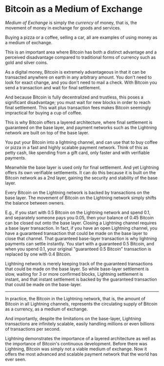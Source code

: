 # Bitcoin as a Medium of Exchange

*Medium of Exchange* is simply the *currency*
 of money, that is, the movement of money in
 exchange for goods and services.

Buying a pizza or a coffee, selling
 a car, all are examples of using money as
 a medium of exchange.

This is an important area where Bitcoin has
 both a distinct advantage and a 
 perceived disadvantage
 compared to traditional forms of currency
 such as gold and silver coins.

As a digital money, Bitcoin is extremely
 advantageous in that it can be transacted
 anywhere on earth in any arbitrary amount.
 You don't need to look for exact change, and
 you don't need to mail a check. With Bitcoin
 you send a transaction and wait for final
 settlement.

And because Bitcoin is fully decentralized and
 trustless, this poses a significant disadvantage;
 you must wait for new blocks in 
 order to reach final settlement. This wait
 plus transaction fees makes Bitcoin
 seemingly impractical for buying
 a cup of coffee.

This is why Bitcoin offers a layered
 architecture, where final settlement
 is guaranteed on the base layer, and
 payment networks such as the
 Lightning network
 are built on top of the base layer.

You put your Bitcoin into a
 lightning channel, and can use that
 to buy coffee or pizza in a fast
 and highly scalable payment network.
Think of this as petty cash, like 
 spending from a gift card, only
 faster and with verifiable payments.

Meanwhile the base layer is used only
 for final settlement. And yet Lightning
 offers its own verifiable
 settlements. It can do this because
 it is built on the Bitcoin network
 as a 2nd layer, gaining the security
 and stability of the base layer.

Every Bitcoin on the Lightning network
 is backed by transactions on the base layer.
 The movement of Bitcoin on the 
 Lightning network
 simply shifts the balance between owners.

E.g., if you start with 0.5 Bitcoin
 on the Lightning network
 and spend 0.1, and separately
 someone pays you 0.05, then your balance
 of 0.45 Bitcoin can be closed out onto
 the base layer. Closing a Lightning
 channel requires a base layer transaction.
 In fact, if you have an open Lightning
 channel, you have a guaranteed transaction
 that could be made on the base layer to
 close that channel.
 That guaranteed base-layer transaction is
 why lightning payments can settle instantly.
 You start with a guaranteed 0.5 Bitcoin,
 and when you spend 0.1, your original
 "guaranteed 0.5 Bitcoin" transaction
 is replaced by one with 0.4 Bitcoin.

Lightning network is merely keeping track
 of the guaranteed transactions that could
 be made on the base layer. So while base-layer
 settlement is slow, waiting for 3 or more
 confirmed blocks, Lightning settlement is
 instant, and that instant settlement is
 backed by the guaranteed transaction
 that could be made on the base-layer.

---

In practice, the Bitcoin in the Lightning
 network, that is, the amount of Bitcoin
 in all Lightning channels, represents the
 circulating supply of Bitcoin as a currency,
 as a medium of exchange.

And importantly, despite the limitations
 on the base-layer, Lightning transactions
 are infinitely scalable, easily handling
 millions or even billions of transactions
 per second.

Lightning demonstrates the importance of
 a layered architecture as well as
 the importance of Bitcoin's continuous
 development.
Before there was Lightning, Bitcoin
 was simply not a viable medium
 of exchange. Now it offers the
 most advanced and scalable 
 payment network that the world
 has ever seen. 
